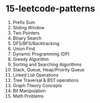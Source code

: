 # 15-leetcode-patterns

1. Prefix Sum
2. Sliding Window
3. Two Pointers
4. Binary Search
5. DFS/BFS/Backtracking
6. Union Find
7. Dynamic Programming (DP)
8. Greedy Algorithm
9. Sorting and Searching Algorithms
10. Stack, Queue, Heap/Priority Queue
11. Linked List Operations
12. Tree Traversal & BST operations
13. Graph Theory Concepts
14. Bit Manipulation
15. Math Problems 